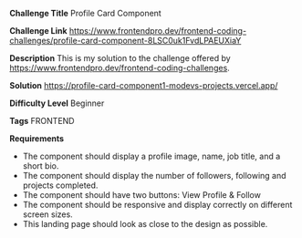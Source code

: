 

**Challenge Title**
Profile Card Component

**Challenge Link**
https://www.frontendpro.dev/frontend-coding-challenges/profile-card-component-8LSC0uk1FvdLPAEUXiaY

**Description**
This is my solution to the challenge offered by https://www.frontendpro.dev/frontend-coding-challenges.

**Solution**
https://profile-card-component1-modevs-projects.vercel.app/



**Difficulty Level**
Beginner

**Tags**
FRONTEND

**Requirements**

- The component should display a profile image, name, job title, and a short bio.
- The component should display the number of followers, following and projects completed.
- The component should have two buttons: View Profile & Follow
- The component should be responsive and display correctly on different screen sizes.
- This landing page should look as close to the design as possible.


